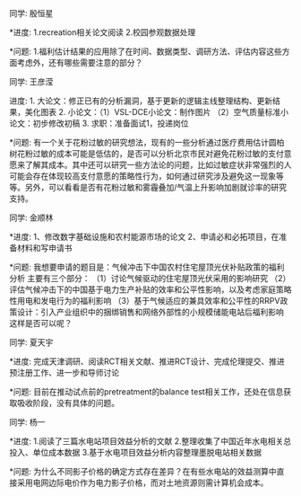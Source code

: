 同学: 殷恒星

*进度: 1.recreation相关论文阅读 2.校园参观数据处理

*问题: 1.福利估计结果的应用除了在时间、数据类型、调研方法、评估内容这些方面考虑外，还有哪些需要注意的部分？

同学: 王彦滢

进度: 1. 大论文：修正已有的分析漏洞，基于更新的逻辑主线整理结构、更新结果，美化图表 2. 小论文：（1）VSL-DCE小论文：制作图片 （2）空气质量标准小论文：初步修改初稿 3. 求职：准备面试1，投递岗位

*问题: 有一个关于花粉过敏的研究想法，现有的一些分析通过医疗费用估计圆柏树花粉过敏的成本可能是低估的，是否可以分析北京市民对避免花粉过敏的支付意愿来了解其成本。其中还可以研究一些方法论的问题，比如过敏症状非常强烈的人可能会存在体现较高支付意愿的策略性行为，如何通过研究涉及避免这一现象等等。另外，可以看看是否有花粉过敏和雾霾叠加/气温上升影响加剧就诊率的研究支持。

同学: 金顺林

*进度: 1、修改数字基础设施和农村能源市场的论文 2、申请必和必拓项目，在准备材料和写申请书

*问题: 我想要申请的题目是：气候冲击下中国农村住宅屋顶光伏补贴政策的福利分析 主要有三个部分： （1）讨论气候驱动的住宅屋顶光伏采用的影响研究 （2）评估气候冲击下的中国基于电力生产补贴的效率和公平性影响，以及考虑家庭策略性用电和发电行为的福利影响 （3）基于气候适应的兼具效率和公平性的RRPV政策设计：引入产业组织中的捆绑销售和网络外部性的小规模储能电站后福利影响 这样是否可以呢？

同学: 夏天宇

*进度: 完成天津调研、阅读RCT相关文献、推进RCT设计、完成伦理提交、推进预注册工作、进一步和导师讨论

*问题: 目前在推动试点前的pretreatment的balance test相关工作，还处在信息获取吸收阶段，没有具体的问题。

同学: 杨一

*进度: 1.阅读了三篇水电站项目效益分析的文献 2.整理收集了中国近年水电相关总投入、单位成本数据 3.基于水电项目效益分析内容整理墨脱电站相关数据

*问题: 为什么不同影子价格的确定方式存在差异？在有些水电站的效益测算中直接采用电网边际电价作为电力影子价格，而对土地资源则需计算机会成本。
